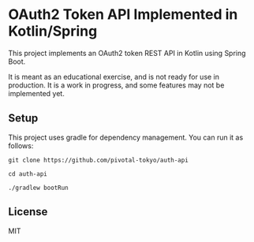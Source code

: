 # OAuth2 Token API Implemented in Kotlin/Spring

This project implements an OAuth2 token REST API in Kotlin using Spring Boot. 

It is meant as an educational exercise, and is not ready for use in production. It is a work in progress, and some features may not be implemented yet.

## Setup

This project uses gradle for dependency management. You can run it as follows:

```
git clone https://github.com/pivotal-tokyo/auth-api

cd auth-api

./gradlew bootRun
```

## License

MIT